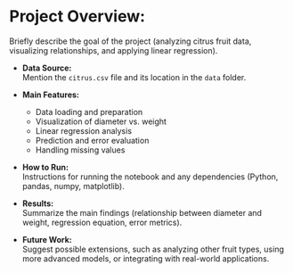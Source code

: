 # **Project Overview:**  
  Briefly describe the goal of the project (analyzing citrus fruit data, visualizing relationships, and applying linear regression).

- **Data Source:**  
  Mention the `citrus.csv` file and its location in the `data` folder.

- **Main Features:**  
  - Data loading and preparation
  - Visualization of diameter vs. weight
  - Linear regression analysis
  - Prediction and error evaluation
  - Handling missing values

- **How to Run:**  
  Instructions for running the notebook and any dependencies (Python, pandas, numpy, matplotlib).

- **Results:**  
  Summarize the main findings (relationship between diameter and weight, regression equation, error metrics).

- **Future Work:**  
  Suggest possible extensions, such as analyzing other fruit types, using more advanced models, or integrating with real-world applications.
